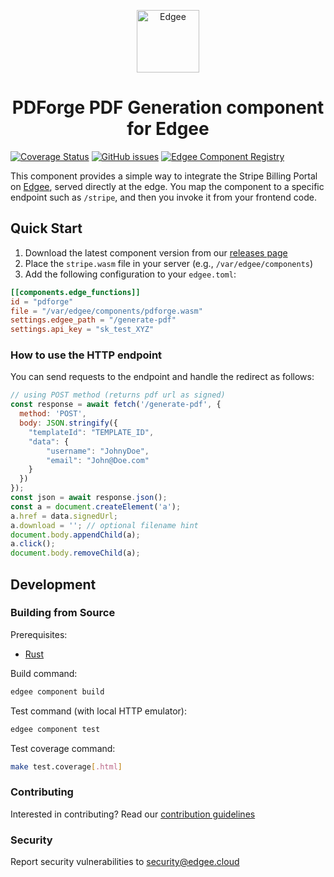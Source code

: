 <div align="center">
<p align="center">
  <a href="https://www.edgee.cloud">
    <picture>
      <source media="(prefers-color-scheme: dark)" srcset="https://cdn.edgee.cloud/img/component-dark.svg">
      <img src="https://cdn.edgee.cloud/img/component.svg" height="100" alt="Edgee">
    </picture>
  </a>
</p>
</div>

<h1 align="center">PDForge PDF Generation component for Edgee</h1>

[![Coverage Status](https://coveralls.io/repos/github/edgee-cloud/pdforge-generate-pdf-component/badge.svg)](https://coveralls.io/github/edgee-cloud/pdforge-generate-pdf-component)
[![GitHub issues](https://img.shields.io/github/issues/edgee-cloud/pdforge-generate-pdf-component.svg)](https://github.com/edgee-cloud/pdforge-generate-pdf-component/issues)
[![Edgee Component Registry](https://img.shields.io/badge/Edgee_Component_Registry-Public-green.svg)](https://www.edgee.cloud/edgee/stripe-billing-portal)


This component provides a simple way to integrate the Stripe Billing Portal on [Edgee](https://www.edgee.cloud),
served directly at the edge. You map the component to a specific endpoint such as `/stripe`, and
then you invoke it from your frontend code.


## Quick Start

1. Download the latest component version from our [releases page](../../releases)
2. Place the `stripe.wasm` file in your server (e.g., `/var/edgee/components`)
3. Add the following configuration to your `edgee.toml`:

```toml
[[components.edge_functions]]
id = "pdforge"
file = "/var/edgee/components/pdforge.wasm"
settings.edgee_path = "/generate-pdf"
settings.api_key = "sk_test_XYZ"
```

### How to use the HTTP endpoint

You can send requests to the endpoint and handle the redirect as follows:

```javascript
// using POST method (returns pdf url as signed)
const response = await fetch('/generate-pdf', {
  method: 'POST',
  body: JSON.stringify({
    "templateId": "TEMPLATE_ID",
    "data": {
        "username": "JohnyDoe",
        "email": "John@Doe.com"
    }
  })
});
const json = await response.json();
const a = document.createElement('a');
a.href = data.signedUrl;
a.download = ''; // optional filename hint
document.body.appendChild(a);
a.click();
document.body.removeChild(a);
```

## Development

### Building from Source
Prerequisites:
- [Rust](https://www.rust-lang.org/tools/install)

Build command:
```bash
edgee component build
```

Test command (with local HTTP emulator):
```bash
edgee component test
```

Test coverage command:
```bash
make test.coverage[.html]
```

### Contributing
Interested in contributing? Read our [contribution guidelines](./CONTRIBUTING.md)

### Security
Report security vulnerabilities to [security@edgee.cloud](mailto:security@edgee.cloud)
